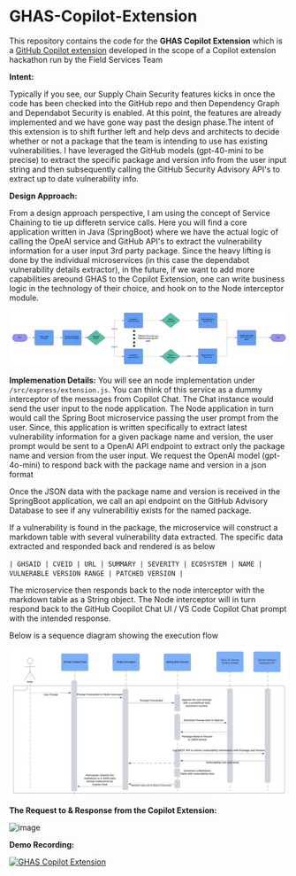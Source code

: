 # GHAS-Copilot-Extension

This repository contains the code for the <b>GHAS Copilot Extension</b> which is a [GitHub Copilot extension](https://github.com/github/copilot-partners/blob/main/docs/README.md) developed in the scope of a Copilot extension hackathon run by the Field Services Team

**Intent:**

Typically if you see, our Supply Chain Security features kicks in once the code has been checked into the GitHub repo and then Dependency Graph and Dependabot Security is enabled. At this point, the features are already implemented and we have gone way past the design phase.The intent of this extension is to shift further left and help devs and architects to decide whether or not a package that the team is intending to use has existing vulnerabilities. I have leveraged the GitHub models (gpt-40-mini to be precise) to extract the specific package and version info from the user input string and then subsequently calling the GitHub Security Advisory API's to extract up to date vulnerability info. 

**Design Approach:**

From a design approach perspective, I am using the concept of Service Chaining to tie up differetn service calls. Here you will find a core application written in Java (SpringBoot) where we have the actual logic of calling the OpeAI service and GitHub API's to extract the vulnerability information for a user input 3rd party package. Since the heavy lifting is done by the individual microservices (in this case the dependabot vulnerability details extractor), in the future, if we want to add more capabilities areound GHAS to the Copilot Extension, one can write business logic in the technology of their choice, and hook on to the Node interceptor module. 


![image](/artifacts/Achitecture-Blueprint.png)


**Implemenation Details:**
You will see an node implementation under `/src/express/extension.js`. You can think of this service as a dummy interceptor of the messages from Copilot Chat. The Chat instance would send the user input to the node application. The Node application in turn would call the Spring Boot microservice passing the user prompt from the user. Since, this application is written specifically to extract latest vulnerability information for a given package name and version, the user prompt would be sent to a OpenAI API endpoint to extract only the package name and version from the user input. We request the OpenAI model (gpt-4o-mini) to respond back with the package name and version in a json format

Once the JSON data with the package name and version is received in the SpringBoot application, we call an api endpoint on the GitHub Advisory Database to see if any vulnerabilitiy exists for the named package.

If a vulnerability is found in the package, the microservice will construct a markdown table with several vulnerability data extracted. The specific data extracted and responded back and rendered is as below 

`| GHSAID | CVEID | URL | SUMMARY | SEVERITY | ECOSYSTEM | NAME | VULNERABLE VERSION RANGE | PATCHED VERSION |`

The microservice then responds back to the node interceptor with the markdown table as a String object. The Node interceptor will in turn respond back to the GitHub Coopilot Chat UI / VS Code Copilot Chat prompt with the intended response.

Below is a sequence diagram showing the execution flow


![image](/artifacts/SequenceFlow.png)


**The Request to & Response from the Copilot Extension:**



![image](https://github.com/user-attachments/assets/6e2c0fd8-09b4-45d7-8285-99a3553e885d)




**Demo Recording:**

[![GHAS Copilot Extension](https://github.com/user-attachments/assets/ff583e4c-5432-47a8-b7e0-89d477ed9efb)](https://www.youtube.com/watch?v=UUtx6DzuTtg)





